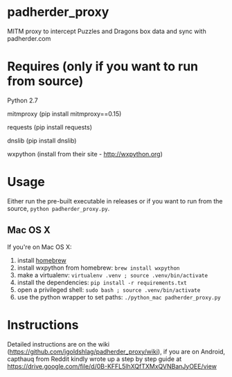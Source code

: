 # padherder_proxy
MITM proxy to intercept Puzzles and Dragons box data and sync with padherder.com

# Requires (only if you want to run from source)
Python 2.7

mitmproxy (pip install mitmproxy==0.15)

requests (pip install requests)

dnslib (pip install dnslib)

wxpython (install from their site - http://wxpython.org)


# Usage
Either run the pre-built executable in releases or if you want to run from the source, `python padherder_proxy.py`.

## Mac OS X

If you're on Mac OS X:

1. install [homebrew](http://brew.sh/)
1. install wxpython from homebrew: `brew install wxpython`
1. make a virtualenv: `virtualenv .venv ; source .venv/bin/activate`
1. install the dependencies: `pip install -r requirements.txt`
1. open a privileged shell: `sudo bash ; source .venv/bin/activate`
1. use the python wrapper to set paths: `./python_mac padherder_proxy.py`

# Instructions
Detailed instructions are on the wiki (https://github.com/jgoldshlag/padherder_proxy/wiki), if you are on Android, capthauq from Reddit kindly wrote up a step by step guide at https://drive.google.com/file/d/0B-KFFL5lhXQfTXMxQVNBanJyOEE/view
